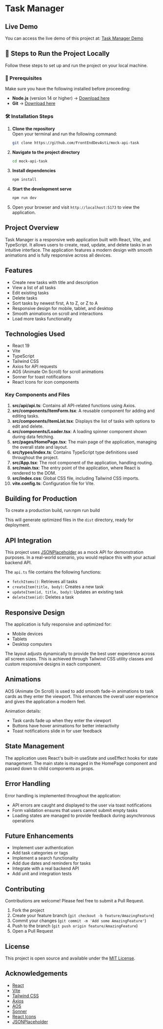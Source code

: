 # Task Manager

## Live Demo

You can access the live demo of this project at: [Task Manager Demo](https://mock-api-task.vercel.app/)

## 🚀 Steps to Run the Project Locally

Follow these steps to set up and run the project on your local machine.

### 📌 Prerequisites
Make sure you have the following installed before proceeding:
- **Node.js** (version 14 or higher) → [Download here](https://nodejs.org/)
- **Git** → [Download here](https://git-scm.com/)

### 🛠️ Installation Steps

1. **Clone the repository**  
   Open your terminal and run the following command:  
   ```sh
   git clone https://github.com/FrontEndDevAsti/mock-api-task

2. **Navigate to the project directory**
     ```sh
     cd mock-api-task
3. **Install dependencies**
     ```sh
     npm install          
4. **Start the development serve**
     ```sh
     npm run dev     
5. Open your browser and visit `http://localhost:5173` to view the application.  

## Project Overview

Task Manager is a responsive web application built with React, Vite, and TypeScript. It allows users to create, read, update, and delete tasks in an intuitive interface. The application features a modern design with smooth animations and is fully responsive across all devices.

## Features

- Create new tasks with title and description
- View a list of all tasks
- Edit existing tasks
- Delete tasks
- Sort tasks by newest first, A to Z, or Z to A
- Responsive design for mobile, tablet, and desktop
- Smooth animations on scroll and interactions
- Load more tasks functionality

## Technologies Used

- React 19
- Vite
- TypeScript
- Tailwind CSS
- Axios for API requests
- AOS (Animate On Scroll) for scroll animations
- Sonner for toast notifications
- React Icons for icon components


### Key Components and Files

1. **src/api/api.ts**: Contains all API-related functions using Axios.
2. **src/components/ItemForm.tsx**: A reusable component for adding and editing tasks.
3. **src/components/ItemList.tsx**: Displays the list of tasks with options to edit and delete.
4. **src/components/Loader.tsx**: A loading spinner component shown during data fetching.
5. **src/pages/HomePage.tsx**: The main page of the application, managing the overall state and layout.
6. **src/types/index.ts**: Contains TypeScript type definitions used throughout the project.
7. **src/App.tsx**: The root component of the application, handling routing.
8. **src/main.tsx**: The entry point of the application, where React is rendered to the DOM.
9. **src/index.css**: Global CSS file, including Tailwind CSS imports.
10. **vite.config.ts**: Configuration file for Vite.


## Building for Production

To create a production build, run:npm run build

This will generate optimized files in the `dist` directory, ready for deployment.

## API Integration

This project uses [JSONPlaceholder](https://jsonplaceholder.typicode.com) as a mock API for demonstration purposes. In a real-world scenario, you would replace this with your actual backend API.

The `api.ts` file contains the following functions:
- `fetchItems()`: Retrieves all tasks
- `createItem(title, body)`: Creates a new task
- `updateItem(id, title, body)`: Updates an existing task
- `deleteItem(id)`: Deletes a task

## Responsive Design

The application is fully responsive and optimized for:
- Mobile devices
- Tablets
- Desktop computers

The layout adjusts dynamically to provide the best user experience across all screen sizes. This is achieved through Tailwind CSS utility classes and custom responsive designs in each component.

## Animations

AOS (Animate On Scroll) is used to add smooth fade-in animations to task cards as they enter the viewport. This enhances the overall user experience and gives the application a modern feel.

Animation details:
- Task cards fade up when they enter the viewport
- Buttons have hover animations for better interactivity
- Toast notifications slide in for user feedback

## State Management

The application uses React's built-in useState and useEffect hooks for state management. The main state is managed in the HomePage component and passed down to child components as props.

## Error Handling

Error handling is implemented throughout the application:
- API errors are caught and displayed to the user via toast notifications
- Form validation ensures that users cannot submit empty tasks
- Loading states are managed to provide feedback during asynchronous operations

## Future Enhancements

- Implement user authentication
- Add task categories or tags
- Implement a search functionality
- Add due dates and reminders for tasks
- Integrate with a real backend API
- Add unit and integration tests

## Contributing

Contributions are welcome! Please feel free to submit a Pull Request.

1. Fork the project
2. Create your feature branch (`git checkout -b feature/AmazingFeature`)
3. Commit your changes (`git commit -m 'Add some AmazingFeature'`)
4. Push to the branch (`git push origin feature/AmazingFeature`)
5. Open a Pull Request

## License

This project is open source and available under the [MIT License](LICENSE).

## Acknowledgements

- [React](https://reactjs.org/)
- [Vite](https://vitejs.dev/)
- [Tailwind CSS](https://tailwindcss.com/)
- [Axios](https://axios-http.com/)
- [AOS](https://michalsnik.github.io/aos/)
- [Sonner](https://sonner.emilkowal.ski/)
- [React Icons](https://react-icons.github.io/react-icons/)
- [JSONPlaceholder](https://jsonplaceholder.typicode.com/)


